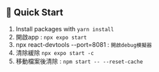 ## 🚀 Quick Start

1. Install packages with `yarn install`
2. 開啟app : `npx expo start`
3. npx react-devtools --port=8081 : `開啟debug模擬器`
4. 清除緩除 `npx expo start -c`
5. 移動檔案後清除 : `npm start -- --reset-cache`

